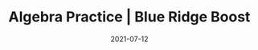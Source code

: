 ---
date: "2021-07-12"
draft: false
title: "Algebra Practice | Blue Ridge Boost"
page_title: "Integrated Math 1"
page_subtitle: "Homework help"
description: "This class is suitable for students who need reinforcement of classroom concepts though extra practice with typical grade-level problems."
summary: "This class is designed for students seeking reinforcement of classroom concepts through additional practice with grade-appropriate problems. <br> During a typical session, students will receive assistance with homework assignments and review concepts learned in school. As time allows, instructors will provide similar problems to further solidify understanding and boost confidence."
section: "classes"

day_tags: ["Monday"]
grade_tags: ["8th", "9th", "10th"]
subject_tags: ["Math"]

product_id: "Integrated-Math-1-Practice"

payment:
  - name: "Monthly Subscription"
    price: "155"

difficulty: "Foundation Forgers"

start_date: ""
end_date: "2025-06-02"
start_time: "4:00"
end_time: "5:00"
---